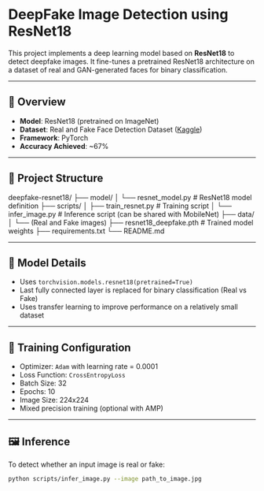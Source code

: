 # DeepFake Image Detection using ResNet18

This project implements a deep learning model based on **ResNet18** to detect deepfake images. It fine-tunes a pretrained ResNet18 architecture on a dataset of real and GAN-generated faces for binary classification.

---

## 📌 Overview

- **Model**: ResNet18 (pretrained on ImageNet)
- **Dataset**: Real and Fake Face Detection Dataset ([Kaggle](https://www.kaggle.com/datasets/ciplab/real-and-fake-face-detection))
- **Framework**: PyTorch
- **Accuracy Achieved**: ~67%

---

## 📁 Project Structure

deepfake-resnet18/
├── model/
│ └── resnet_model.py # ResNet18 model definition
├── scripts/
│ ├── train_resnet.py # Training script
│ └── infer_image.py # Inference script (can be shared with MobileNet)
├── data/
│ └── (Real and Fake images)
├── resnet18_deepfake.pth # Trained model weights
├── requirements.txt
└── README.md

---

## 🧠 Model Details

- Uses `torchvision.models.resnet18(pretrained=True)`
- Last fully connected layer is replaced for binary classification (Real vs Fake)
- Uses transfer learning to improve performance on a relatively small dataset

---

## 🔧 Training Configuration

- Optimizer: `Adam` with learning rate = 0.0001
- Loss Function: `CrossEntropyLoss`
- Batch Size: 32
- Epochs: 10
- Image Size: 224x224
- Mixed precision training (optional with AMP)

---

## 🖼️ Inference

To detect whether an input image is real or fake:

```bash
python scripts/infer_image.py --image path_to_image.jpg
